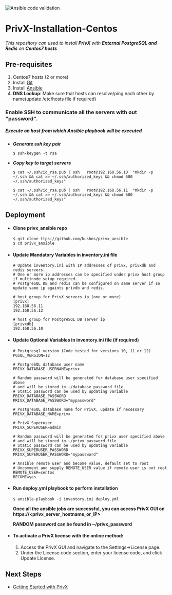 ![Ansible code validation](https://github.com/kushns/privx_ansible/workflows/Ansible%20code%20validation/badge.svg)

# PrivX-Installation-Centos

*This repository can used to install ***PrivX*** with **External PostgreSQL and Redis** on ***Centos7 hosts****
 

## Pre-requisites

1.  Centos7 hosts (2 or more) 
1.  Install [Git](https://git-scm.com/downloads)
1.  Install [Ansible](https://docs.ansible.com/ansible/latest/installation_guide/intro_installation.html#installing-ansible-on-rhel-centos-or-fedora)
1.  **DNS Lookup**: Make sure that hosts can resolve/ping each other by name(update /etc/hosts file if required)
  
### Enable SSH to communicate all the servers with out "password".

##### Execute on host from which Ansible playbook will be executed
  
* ***Generate ssh key pair***

    `$ ssh-keygen -t rsa`

*   ***Copy key to target servers***

    `$ cat ~/.ssh/id_rsa.pub | ssh   root@192.168.56.10  "mkdir -p ~/.ssh && cat >> ~/.ssh/authorized_keys && chmod 600 ~/.ssh/authorized_keys"`
    
    `$ cat ~/.ssh/id_rsa.pub | ssh   root@192.168.56.11  "mkdir -p ~/.ssh && cat >> ~/.ssh/authorized_keys && chmod 600 ~/.ssh/authorized_keys"`


## Deployment

*   #### Clone privx_ansible repo
    ```
    $ git clone ttps://github.com/kushns/privx_ansible
    $ cd privx_ansible
    ```

*    #### Update Mandatory Variables in inventory.ini file
     ```
     # Update inventory.ini with IP addresses of privx, privxdb and redis servers.
     # One or more ip addresses can be specified under privx host group if multinode setup required.  
     # PostgreSQL DB and redis can be configured on same server if so update same ip againts privdb and redis. 
     
     # host group for PrivX servers ip (one or more)
     [privx]
     192.168.56.11
     192.168.56.12

     # host group for PostgreSQL DB server ip
     [privxdb]
     192.168.56.10
     ```

*   #### Update Optional Variables in inventory.ini file (if required)
    ```
    # Postgresql version (Code tested for versions 10, 11 or 12)
    PGSQL_VERSION=12
    
    # PostgreSQL database user name
    PRIVX_DATABASE_USERNAME=privx
    
    # Random password will be generated for database user specified above
    # and will be stored in ~/database_password file
    # Static password can be used by updating variable PRIVX_DATABASE_PASSWORD
    PRIVX_DATABASE_PASSWORD="mypassword"
    
    # PostgreSQL database name for PrivX, update if necessary
    PRIVX_DATABASE_NAME=privx
    
    # PrivX Superuser
    PRIVX_SUPERUSER=admin
    
    # Random password will be generated for privx user specified above
    # and will be stored in ~/privx_password file
    # Static password can be used by updating variable PRIVX_SUPERUSER_PASSWORD
    PRIVX_SUPERUSER_PASSWORD="mypassword"
    
    # Ansible remote user and become value, default set to root
    # Uncomment and supply REMOTE_USER value if remote user is not root
    REMOTE_USER=centos
    BECOME=yes 
    ```
*   #### Run deploy.yml playbook to perform installation
    ```
    $ ansible-playbook -i inventory.ini deploy.yml
    ```

    **Once all the ansible jobs are successful, you can access PrivX GUI on https://<privx_server_hostname_or_IP>**
    
    **RANDOM password can be found in ~/privx_password**

    
*   #### To activate a PrivX license with the online method:
    1. Access the PrivX GUI and navigate to the Settings→License page.
    2. Under the License code section, enter your license code, and click Update License.
    
    
## Next Steps
 * [Getting Started with PrivX](https://privx.docs.ssh.com/docs)
